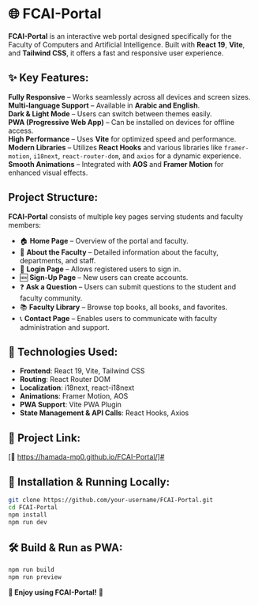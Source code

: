# 🌐 FCAI-Portal

**FCAI-Portal** is an interactive web portal designed specifically for the Faculty of Computers and Artificial Intelligence. Built with **React 19**, **Vite**, and **Tailwind CSS**, it offers a fast and responsive user experience.

## ✨ Key Features:
 **Fully Responsive** – Works seamlessly across all devices and screen sizes.  
 **Multi-language Support** – Available in **Arabic and English**.  
 **Dark & Light Mode** – Users can switch between themes easily.  
 **PWA (Progressive Web App)** – Can be installed on devices for offline access.  
 **High Performance** – Uses **Vite** for optimized speed and performance.  
 **Modern Libraries** – Utilizes **React Hooks** and various libraries like `framer-motion`, `i18next`, `react-router-dom`, and `axios` for a dynamic experience.  
 **Smooth Animations** – Integrated with **AOS** and **Framer Motion** for enhanced visual effects.  

##  Project Structure:
**FCAI-Portal** consists of multiple key pages serving students and faculty members:

- 🏠 **Home Page** – Overview of the portal and faculty.  
- 🏢 **About the Faculty** – Detailed information about the faculty, departments, and staff.  
- 🔑 **Login Page** – Allows registered users to sign in.  
- 🆕 **Sign-Up Page** – New users can create accounts.  
- ❓ **Ask a Question** – Users can submit questions to the student and faculty community.  
- 📚 **Faculty Library** – Browse top books, all books, and favorites.  
- 📞 **Contact Page** – Enables users to communicate with faculty administration and support.  

## 🚀 Technologies Used:
- **Frontend**: React 19, Vite, Tailwind CSS  
- **Routing**: React Router DOM  
- **Localization**: i18next, react-i18next  
- **Animations**: Framer Motion, AOS  
- **PWA Support**: Vite PWA Plugin  
- **State Management & API Calls**: React Hooks, Axios  

## 🔗 Project Link:
[📌 https://hamada-mp0.github.io/FCAI-Portal/]# 

## 💜 Installation & Running Locally:
```bash
git clone https://github.com/your-username/FCAI-Portal.git  
cd FCAI-Portal  
npm install  
npm run dev  
```

## 🛠️ Build & Run as PWA:
```bash
npm run build  
npm run preview  
```

**🎉 Enjoy using FCAI-Portal!** 🚀

